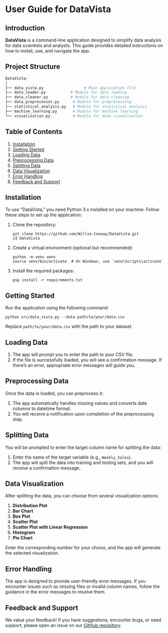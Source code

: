 # User Guide for DataVista

## Introduction

**DataVista** is a command-line application designed to simplify data analysis for data scientists and analysts. This guide provides detailed instructions on how to install, use, and navigate the app.

## Project Structure

```python
DataVista/
│
├── data_vista.py                  # Main application file
├── data_loader.py           # Module for data loading
├── data_cleaner.py          # Module for data cleaning
├── data_preprocessor.py      # Module for preprocessing
├── statistical_analysis.py   # Module for statistical analysis
├── machine_learning.py       # Module for machine learning
└── visualization.py          # Module for data visualization

```

## Table of Contents

1. [Installation]()
2. [Getting Started]()
3. [Loading Data]()
4. [Preprocessing Data]()
5. [Splitting Data]()
6. [Data Visualization]()
7. [Error Handling]()
8. [Feedback and Support]()

## Installation

To use "DataVista," you need Python 3.x installed on your machine. Follow these steps to set up the application:

1. Clone the repository:

   ```
   git clone https://github.com/Willie-Conway/DataVista.git
   cd DataVista

   ```
2. Create a virtual environment (optional but recommended):

   ```
   python -m venv venv
   source venv/bin/activate  # On Windows, use `venv\Scripts\activate`

   ```
3. Install the required packages:

   ```
   pip install -r requirements.txt

   ```

## Getting Started

Run the application using the following command:

```
python src/data_vista.py --data path/to/your/data.csv

```

Replace `path/to/your/data.csv` with the path to your dataset.

## Loading Data

1. The app will prompt you to enter the path to your CSV file.
2. If the file is successfully loaded, you will see a confirmation message. If there’s an error, appropriate error messages will guide you.

## Preprocessing Data

Once the data is loaded, you can preprocess it:

1. The app automatically handles missing values and converts date columns to datetime format.
2. You will receive a notification upon completion of the preprocessing step.

## Splitting Data

You will be prompted to enter the target column name for splitting the data:

1. Enter the name of the target variable (e.g., `Weekly_Sales`).
2. The app will split the data into training and testing sets, and you will receive a confirmation message.

## Data Visualization

After splitting the data, you can choose from several visualization options:

1. **Distribution Plot**
2. **Bar Chart**
3. **Box Plot**
4. **Scatter Plot**
5. **Scatter Plot with Linear Regression**
6. **Histogram**
7. **Pie Chart**

Enter the corresponding number for your choice, and the app will generate the selected visualization.

## Error Handling

The app is designed to provide user-friendly error messages. If you encounter issues such as missing files or invalid column names, follow the guidance in the error messages to resolve them.

## Feedback and Support

We value your feedback! If you have suggestions, encounter bugs, or need support, please open an issue on our [GitHub repository](https://github.com/Willie-Conway/DataVista/issues).
